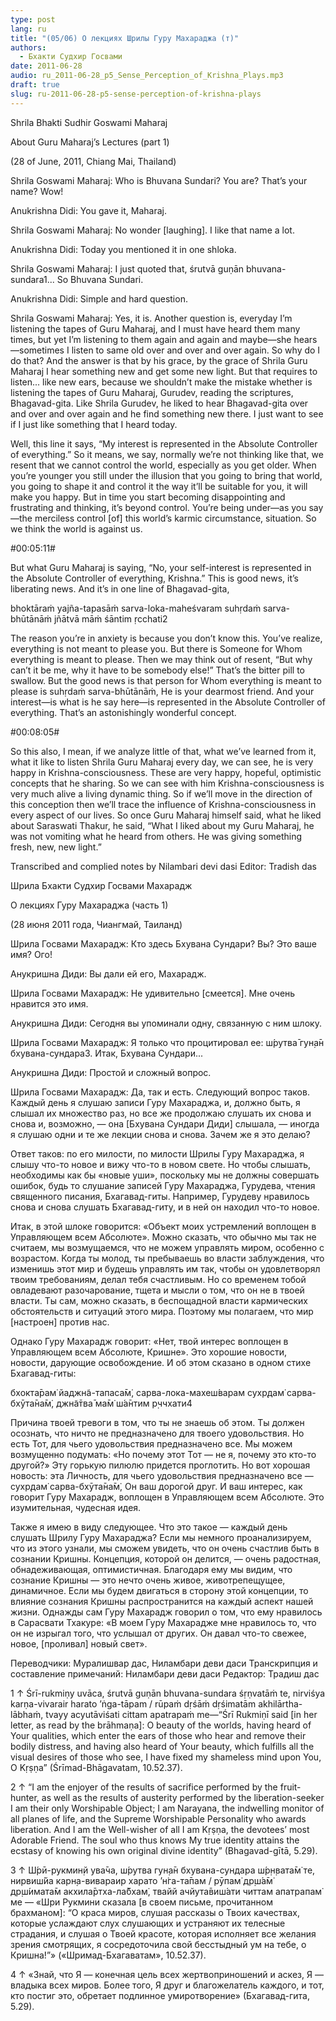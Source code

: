 ```yaml
---
type: post
lang: ru
title: "(05/06) О лекциях Шрилы Гуру Махараджа (т)"
authors:
  - Бхакти Судхир Госвами
date: 2011-06-28
audio: ru_2011-06-28_p5_Sense_Perception_of_Krishna_Plays.mp3
draft: true
slug: ru-2011-06-28-p5-sense-perception-of-krishna-plays
---
```


Shrila Bhakti Sudhir Goswami MaharajAbout Guru Maharaj’s Lectures (part 1) (28 of June, 2011, Chiang Mai, Thailand)Shrila Goswami Maharaj: Who is Bhuvana Sundari? You are? That’s your name? Wow!Anukrishna Didi: You gave it, Maharaj.Shrila Goswami Maharaj: No wonder [laughing]. I like that name a lot.Anukrishna Didi: Today you mentioned it in one shloka.Shrila Goswami Maharaj: I just quoted that, śrutvā guṇān bhuvana-sundara1... So Bhuvana Sundari.Anukrishna Didi: Simple and hard question.Shrila Goswami Maharaj: Yes, it is. Another question is, everyday I’m listening the tapes of Guru Maharaj, and I must have heard them many times, but yet I’m listening to them again and again and maybe—she hears—sometimes I listen to same old over and over and over again. So why do I do that? And the answer is that by his grace, by the grace of Shrila Guru Maharaj I hear something new and get some new light. But that requires to listen... like new ears, because we shouldn’t make the mistake whether is listening the tapes of Guru Maharaj, Gurudev, reading the scriptures, Bhagavad-gita. Like Shrila Gurudev, he liked to hear Bhagavad-gita over and over and over again and he find something new there. I just want to see if I just like something that I heard today.Well, this line it says, “My interest is represented in the Absolute Controller of everything.” So it means, we say, normally we’re not thinking like that, we resent that we cannot control the world, especially as you get older. When you’re younger you still under the illusion that you going to bring that world, you going to shape it and control it the way it’ll be suitable for you, it will make you happy. But in time you start becoming disappointing and frustrating and thinking, it’s beyond control. You’re being under—as you say—the merciless control [of] this world’s karmic circumstance, situation. So we think the world is against us. #00:05:11#But what Guru Maharaj is saying, “No, your self-interest is represented in the Absolute Controller of everything, Krishna.” This is good news, it’s liberating news. And it’s in one line of Bhagavad-gita,bhoktāraṁ yajña-tapasāṁsarva-loka-maheśvaramsuhṛdaṁ sarva-bhūtānāṁjñātvā māṁ śāntim ṛcchati2The reason you’re in anxiety is because you don’t know this. You’ve realize, everything is not meant to please you. But there is Someone for Whom everything is meant to please. Then we may think out of resent, “But why can’t it be me, why it have to be somebody else!” That’s the bitter pill to swallow. But the good news is that person for Whom everything is meant to please is suhṛdaṁ sarva-bhūtānāṁ, He is your dearmost friend. And your interest—is what is he say here—is represented in the Absolute Controller of everything. That’s an astonishingly wonderful concept. #00:08:05#So this also, I mean, if we analyze little of that, what we’ve learned from it, what it like to listen Shrila Guru Maharaj every day, we can see, he is very happy in Krishna-consciousness. These are very happy, hopeful, optimistic concepts that he sharing. So we can see with him Krishna-consciousness is very much alive a living dynamic thing. So if we’ll move in the direction of this conception then we’ll trace the influence of Krishna-consciousness in every aspect of our lives. So once Guru Maharaj himself said, what he liked about Saraswati Thakur, he said, “What I liked about my Guru Maharaj, he was not vomiting what he heard from others. He was giving something fresh, new, new light.”Transcribed and complied notes by Nilambari devi dasiEditor: Tradish das  Шрила Бхакти Судхир Госвами МахараджО лекциях Гуру Махараджа(часть 1)(28 июня 2011 года, Чиангмай, Таиланд) Шрила Госвами Махарадж: Кто здесь Бхувана Сундари? Вы? Это ваше имя? Ого!Анукришна Диди: Вы дали ей его, Махарадж.Шрила Госвами Махарадж: Не удивительно [смеется]. Мне очень нравится это имя.Анукришна Диди: Сегодня вы упоминали одну, связанную с ним шлоку.Шрила Госвами Махарадж: Я только что процитировал ее: ш́рутва̄ гун̣а̄н бхувана-сундара3. Итак, Бхувана Сундари...Анукришна Диди: Простой и сложный вопрос.Шрила Госвами Махарадж: Да, так и есть. Следующий вопрос таков. Каждый день я слушаю записи Гуру Махараджа, и, должно быть, я слышал их множество раз, но все же продолжаю слушать их снова и снова и, возможно, — она [Бхувана Сундари Диди] слышала, — иногда я слушаю одни и те же лекции снова и снова. Зачем же я это делаю?Ответ таков: по его милости, по милости Шрилы Гуру Махараджа, я слышу что-то новое и вижу что-то в новом свете. Но чтобы слышать, необходимы как бы «новые уши», поскольку мы не должны совершать ошибок, будь то слушание записей Гуру Махараджа, Гурудева, чтения священного писания, Бхагавад-гиты. Например, Гурудеву нравилось снова и снова слушать Бхагавад-гиту, и в ней он находил что-то новое.Итак, в этой шлоке говорится: «Объект моих устремлений воплощен в Управляющем всем Абсолюте». Можно сказать, что обычно мы так не считаем, мы возмущаемся, что не можем управлять миром, особенно с возрастом. Когда ты молод, ты пребываешь во власти заблуждения, что изменишь этот мир и будешь управлять им так, чтобы он удовлетворял твоим требованиям, делал тебя счастливым. Но со временем тобой овладевают разочарование, тщета и мысли о том, что он не в твоей власти. Ты сам, можно сказать, в беспощадной власти кармических обстоятельств и ситуаций этого мира. Поэтому мы полагаем, что мир [настроен] против нас.Однако Гуру Махарадж говорит: «Нет, твой интерес воплощен в Управляющем всем Абсолюте, Кришне». Это хорошие новости, новости, дарующие освобождение. И об этом сказано в одном стихе Бхагавад-гиты:бхокта̄рам̇ йаджн̃а-тапаса̄м̇,сарва-лока-махеш́варамсухр̣дам̇ сарва-бхӯта̄на̄м̇,джн̃а̄тва̄ ма̄м̇ ш́а̄нтим р̣ччхати4Причина твоей тревоги в том, что ты не знаешь об этом. Ты должен осознать, что ничто не предназначено для твоего удовольствия. Но есть Тот, для чьего удовольствия предназначено все. Мы можем возмущенно подумать: «Но почему этот Тот — не я, почему это кто-то другой?» Эту горькую пилюлю придется проглотить. Но вот хорошая новость: эта Личность, для чьего удовольствия предназначено все — сухр̣дам̇ сарва-бхӯта̄на̄м̇, Он ваш дорогой друг. И ваш интерес, как говорит Гуру Махарадж, воплощен в Управляющем всем Абсолюте. Это изумительная, чудесная идея.Также я имею в виду следующее. Что это такое — каждый день слушать Шрилу Гуру Махараджа? Если мы немного проанализируем, что из этого узнали, мы сможем увидеть, что он очень счастлив быть в сознании Кришны. Концепция, которой он делится, — очень радостная, обнадеживающая, оптимистичная. Благодаря ему мы видим, что сознание Кришны — это нечто очень живое, животрепещущее, динамичное. Если мы будем двигаться в сторону этой концепции, то влияние сознания Кришны распространится на каждый аспект нашей жизни. Однажды сам Гуру Махарадж говорил о том, что ему нравилось в Сарасвати Тхакуре: «В моем Гуру Махарадже мне нравилось то, что он не изрыгал того, что услышал от других. Он давал что-то свежее, новое, [проливал] новый свет».Переводчики: Муралишвар дас, Ниламбари деви дасиТранскрипция и составление примечаний: Ниламбари деви дасиРедактор: Традиш дас 1 ↑ Śrī-rukmiṇy uvāca, śrutvā guṇān bhuvana-sundara śṛṇvatāṁ te, nirviśya karṇa-vivarair harato ’ṅga-tāpam / rūpaṁ dṛśāṁ dṛśimatām akhilārtha-lābhaṁ, tvayy acyutāviśati cittam apatrapaṁ me—“Śrī Rukmiṇī said [in her letter, as read by the brāhmaṇa]: O beauty of the worlds, having heard of Your qualities, which enter the ears of those who hear and remove their bodily distress, and having also heard of Your beauty, which fulfills all the visual desires of those who see, I have fixed my shameless mind upon You, O Kṛṣṇa” (Śrīmad-Bhāgavatam, 10.52.37).2 ↑ “I am the enjoyer of the results of sacrifice performed by the fruit-hunter, as well as the results of austerity performed by the liberation-seeker I am their only Worshipable Object; I am Narayana, the indwelling monitor of all planes of life, and the Supreme Worshipable Personality who awards liberation. And I am the Well-wisher of all I am Kṛṣṇa, the devotees’ most Adorable Friend. The soul who thus knows My true identity attains the ecstasy of knowing his own original divine identity” (Bhagavad-gītā, 5.29).3 ↑ Ш́рӣ-рукмин̣й ува̄ча, ш́рутва гун̣а̄н бхувана-сундара ш́р̣н̣вата̄м̇ те, нирвиш́йа карн̣а-вивараир харато ’н̇га-та̄пам / рӯпам̇ др̣ш́а̄м̇ др̣ш́имата̄м акхила̄ртха-ла̄бхам̇, твайй ачйута̄виш́ати читтам апатрапам̇ ме — «Шри Рукмини сказала [в своем письме, прочитанном брахманом]: “О краса миров, слушая рассказы о Твоих качествах, которые услаждают слух слушающих и устраняют их телесные страдания, и слушая о Твоей красоте, которая исполняет все желания зрения смотрящих, я сосредоточила свой бесстыдный ум на тебе, о Кришна!”» («Шримад-Бхагаватам», 10.52.37).4 ↑ «Знай, что Я — конечная цель всех жертвоприношений и аскез, Я — владыка всех миров. Более того, Я друг и благожелатель каждого, и тот, кто постиг это, обретает подлинное умиротворение» (Бхагавад-гита, 5.29).
